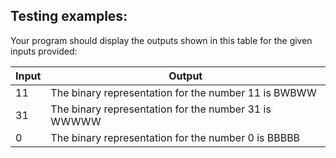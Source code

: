 ## Testing examples:

Your program should display the outputs shown in this table for the given
inputs provided:

| Input | Output                                               |
|-------|------------------------------------------------------|
| 11    | The binary representation for the number 11 is BWBWW |
| 31    | The binary representation for the number 31 is WWWWW |
| 0     | The binary representation for the number 0 is BBBBB  |
